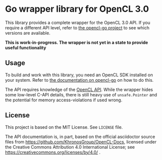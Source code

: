# Go wrapper library for OpenCL 3.0 

This library provides a complete wrapper for the OpenCL 3.0 API.
If you require a different API level, refer to [the opencl-go project][opencl-go] to see which versions are available.

**This is work-in-progress. The wrapper is not yet in a state to provide useful functionality**

## Usage

To build and work with this library, you need an OpenCL SDK installed on your system.
Refer to [the documentation on opencl-go][opencl-go] on how to do this. 

The API requires knowledge of the [OpenCL API][opencl-api]. While the wrapper hides some low-level C-API details,
there is still heavy use of `unsafe.Pointer` and the potential for memory access-violations if used wrong.

[opencl-api]: https://registry.khronos.org/OpenCL/sdk/3.0/docs/man/html/
[opencl-go]: https://opencl-go.github.com

## License

This project is based on the MIT License. See `LICENSE` file.

The API documentation is, in part, based on the official asciidoctor source files from https://github.com/KhronosGroup/OpenCL-Docs,
licensed under the Creative Commons Attribution 4.0 International License; see https://creativecommons.org/licenses/by/4.0/ .
